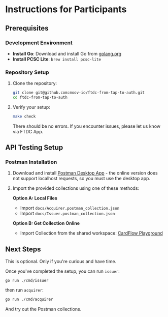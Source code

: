 # Instructions for Participants

## Prerequisites

### Development Environment
- **Install Go**: Download and install Go from [golang.org](https://go.dev/doc/install)
- **Install PCSC Lite**: `brew install pcsc-lite`

### Repository Setup
1. Clone the repository:
   ```bash
   git clone git@github.com:moov-io/ftdc-from-tap-to-auth.git
   cd ftdc-from-tap-to-auth
   ```

2. Verify your setup:
   ```bash
   make check
   ```

   There should be no errors. If you encounter issues, please let us know via FTDC App.

## API Testing Setup

### Postman Installation
1. Download and install [Postman Desktop App](https://www.postman.com/downloads/) - the online version does not support localhost requests, so you must use the desktop app.

2. Import the provided collections using one of these methods:

   **Option A: Local Files**
   - Import `docs/Acquirer.postman_collection.json`
   - Import `docs/Issuer.postman_collection.json`

   **Option B: Get Collection Online**
   - Import Collection from the shared workspace: [CardFlow Playground](https://www.postman.com/lively-station-742249/cardflow-playground/overview)


## Next Steps

This is optional. Only if you're curious and have time.

Once you've completed the setup, you can run `issuer`:
```
go run ./cmd/issuer
```
then run `acquirer`:

```bash
go run ./cmd/acquirer
```

And try out the Postman collections.
